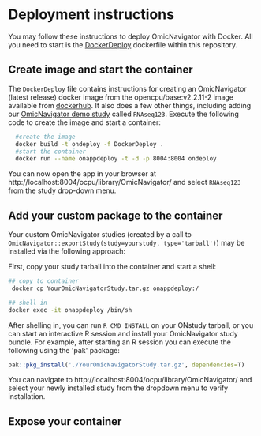 # Deployment instructions

You may follow these instructions to deploy OmicNavigator with Docker. All you need to start is the [DockerDeploy](https://github.com/abbvie-external/OmicNavigator/blob/main/DockerDeploy) dockerfile within this repository.

## Create image and start the container

The `DockerDeploy` file contains instructions for creating an OmicNavigator (latest release) docker image from the opencpu/base:v2.2.11-2 image available from [dockerhub](https://hub.docker.com/r/opencpu/base/tags). It also does a few other things, including  adding our [OmicNavigator demo study](https://github.com/abbvie-external/OmicNavigatorExample) called `RNAseq123`. Execute the following code to create the image and start a container:

```sh
  #create the image
  docker build -t ondeploy -f DockerDeploy . 
  #start the container
  docker run --name onappdeploy -t -d -p 8004:8004 ondeploy
```

You can now open the app in your browser at http://localhost:8004/ocpu/library/OmicNavigator/
and select `RNAseq123` from the study drop-down menu.

## Add your custom package to the container

Your custom OmicNavigator studies (created by a call to `OmicNavigator::exportStudy(study=yourstudy, type='tarball')`) may be installed  via the following approach:

First, copy your study tarball into the container and start a shell:

```sh
## copy to container 
 docker cp YourOmicNavigatorStudy.tar.gz onappdeploy:/

## shell in
docker exec -it onappdeploy /bin/sh
```

After shelling in, you can run `R CMD INSTALL` on your ONstudy tarball, or you can start an interactive R session and install your OmicNavigator study bundle. For example, after starting an R session you can execute the following using the 'pak' package:

```R
pak::pkg_install('./YourOmicNavigatorStudy.tar.gz', dependencies=T)

```

You can navigate to http://localhost:8004/ocpu/library/OmicNavigator/ and select your newly installed study from the dropdown menu to verify installation.

## Expose your container
